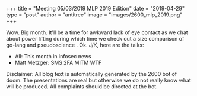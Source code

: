 +++
title =  "Meeting 05/03/2019 MLP 2019 Edition"
date = "2019-04-29"
type = "post"
author = "antitree"
image = "images/2600_mlp_2019.png"
+++

Wow. Big month. It'll be a time for awkward lack of eye contact as we
chat about power lifting during which time we check out a size
comparison of go-lang and pseudoscience . Ok. J/K, here are the talks:

* All: This month in infosec news
* Matt Metzger: SMS 2FA MITM WTF


Disclaimer: All blog text is automatically generated by the 2600 bot of doom. The presentations are real but otherwise we do not really know what will be produced. All complaints should be directed at the bot.

